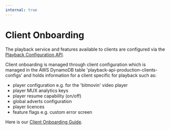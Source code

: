 ```yaml
---
internal: true
---
```


# Client Onboarding

The playback service and features available to clients are configured via the [Playback Configuration API](../reference/Playback-Configuration-API.yaml).

Client onboarding is managed through client configuration which is managed in the AWS DynamoDB table 'playback-api-production-clients-configs' and holds
information for a client specific for playback such as:

- player configuration e.g. for the 'bitmovin' video player
- player MUX analytics keys
- player resume capability (on/off)
- global adverts configuration
- player licences
- feature flags e.g. custom error screen

Here is our [Client Onboarding Guide](https://streamuk.atlassian.net/wiki/spaces/DEV/pages/3792502785/Client+Onboarding).
